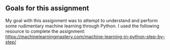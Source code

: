 ## Goals for this assignment
My goal with this assignment was to attempt to understand and perform some rudimentary machine learning through Python.
I used the following resource to complete the assignment: https://machinelearningmastery.com/machine-learning-in-python-step-by-step/
